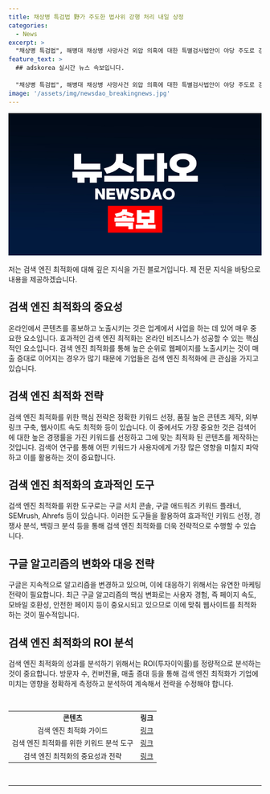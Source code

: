 ```yaml
---
title: 채상병 특검법 野가 주도한 법사위 강행 처리 내일 상정
categories:
  - News
excerpt: >
  "채상병 특검법", 해병대 채상병 사망사건 외압 의혹에 대한 특별검사법안이 야당 주도로 강행 처리되며 더불어민주당의 반발 속에 법사위를 통과했다. 김승원 민주당 의원은 신속한 처리와 증거 멸실 방지를 강조하며, 법안에 거부권 행사를 허용하지 않을 정도로 완성된 것이라고 설명했다. 또한, 야당은 숙려기간을 거치지 않고 법안을 처리하는 등 논란을 빚고 있다.
feature_text: >
  ## adskorea 실시간 뉴스 속보입니다.

  "채상병 특검법", 해병대 채상병 사망사건 외압 의혹에 대한 특별검사법안이 야당 주도로 강행 처리되며 더불어민주당의 반발 속에 법사위를 통과했다. 김승원 민주당 의원은 신속한 처리와 증거 멸실 방지를 강조하며, 법안에 거부권 행사를 허용하지 않을 정도로 완성된 것이라고 설명했다. 또한, 야당은 숙려기간을 거치지 않고 법안을 처리하는 등 논란을 빚고 있다.
image: '/assets/img/newsdao_breakingnews.jpg'
---
```


<p><img src="/assets/img/newsdao_breakingnews.jpg" alt="adskorea 속보" /></p>

<p>저는 검색 엔진 최적화에 대해 깊은 지식을 가진 블로거입니다. 제 전문 지식을 바탕으로 내용을 제공하겠습니다.</p>

<h2 data-ke-size="size26">검색 엔진 최적화의 중요성</h2>

<p data-ke-size="size16">온라인에서 콘텐츠를 홍보하고 노출시키는 것은 업계에서 사업을 하는 데 있어 매우 중요한 요소입니다. 효과적인 검색 엔진 최적화는 온라인 비즈니스가 성공할 수 있는 핵심적인 요소입니다. 검색 엔진 최적화를 통해 높은 순위로 웹페이지를 노출시키는 것이 매출 증대로 이어지는 경우가 많기 때문에 기업들은 검색 엔진 최적화에 큰 관심을 가지고 있습니다.</p>

<h2 data-ke-size="size26">검색 엔진 최적화 전략</h2>

<p data-ke-size="size16">검색 엔진 최적화를 위한 핵심 전략은 정확한 키워드 선정, 품질 높은 콘텐츠 제작, 외부 링크 구축, 웹사이트 속도 최적화 등이 있습니다. 이 중에서도 가장 중요한 것은 검색어에 대한 높은 경쟁률을 가진 키워드를 선정하고 그에 맞는 최적화 된 콘텐츠를 제작하는 것입니다. 검색어 연구를 통해 어떤 키워드가 사용자에게 가장 많은 영향을 미칠지 파악하고 이를 활용하는 것이 중요합니다.</p>

<h2 data-ke-size="size26">검색 엔진 최적화의 효과적인 도구</h2>

<p data-ke-size="size16">검색 엔진 최적화를 위한 도구로는 구글 서치 콘솔, 구글 애드워즈 키워드 플래너, SEMrush, Ahrefs 등이 있습니다. 이러한 도구들을 활용하여 효과적인 키워드 선정, 경쟁사 분석, 백링크 분석 등을 통해 검색 엔진 최적화를 더욱 전략적으로 수행할 수 있습니다.</p>

<h2 data-ke-size="size26">구글 알고리즘의 변화와 대응 전략</h2>

<p data-ke-size="size16">구글은 지속적으로 알고리즘을 변경하고 있으며, 이에 대응하기 위해서는 유연한 마케팅 전략이 필요합니다. 최근 구글 알고리즘의 핵심 변화로는 사용자 경험, 즉 페이지 속도, 모바일 호환성, 안전한 페이지 등이 중요시되고 있으므로 이에 맞춰 웹사이트를 최적화하는 것이 필수적입니다.</p>

<h2 data-ke-size="size26">검색 엔진 최적화의 ROI 분석</h2>

<p data-ke-size="size16">검색 엔진 최적화의 성과를 분석하기 위해서는 ROI(투자이익률)를 정량적으로 분석하는 것이 중요합니다. 방문자 수, 컨버전율, 매출 증대 등을 통해 검색 엔진 최적화가 기업에 미치는 영향을 정확하게 측정하고 분석하여 계속해서 전략을 수정해야 합니다.</p>

<p data-ke-size="size16">&nbsp;</p>

<table>
<tbody>
<tr>
<td style="text-align: center; height: 17px;"><b>콘텐츠</b></td>
<td style="text-align: center; height: 17px;"><b>링크</b></td>
</tr>
<tr>
<td style="text-align: center; height: 17px;">검색 엔진 최적화 가이드</td>
<td style="text-align: center; height: 17px;"><a href="https://www.examplelink1.com">링크</a></td>
</tr>
<tr>
<td style="text-align: center; height: 17px;">검색 엔진 최적화를 위한 키워드 분석 도구</td>
<td style="text-align: center; height: 17px;"><a href="https://www.examplelink2.com">링크</a></td>
</tr>
<tr>
<td style="text-align: center; height: 17px;">검색 엔진 최적화의 중요성과 전략</td>
<td style="text-align: center; height: 17px;"><a href="https://www.examplelink3.com">링크</a></td>
</tr>
</tbody>
</table>

<p data-ke-size="size16">&nbsp;</p>

<hr>

<p data-ke-size="size16">&nbsp;</p>

